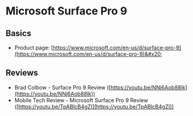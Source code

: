 # Microsoft Surface Pro 9

## Basics

* Product page: [https://www.microsoft.com/en-us/d/surface-pro-9](https://www.microsoft.com/en-us/d/surface-pro-9)&#x20;

## Reviews

* Brad Colbow - Surface Pro 9 Review ([https://youtu.be/NNj6Aob88lk](https://youtu.be/NNj6Aob88lk))
* Mobile Tech Review - Microsoft Surface Pro 9 Review ([https://youtu.be/TpABlcB4gZI](https://youtu.be/TpABlcB4gZI))
